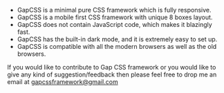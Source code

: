 <ul>
    <li>GapCSS is a minimal pure CSS framework which is fully responsive.</li>
    <li>GapCSS is a mobile first CSS framework with unique 8 boxes layout.</li>
    <li>GapCSS does not contain JavaScript code, which makes it blazingly fast.</li>
    <li>GapCSS has the built-in dark mode, and it is extremely easy to set up.</li>
    <li>GapCSS is compatible with all the modern browsers as well as the old browsers.</li>
</ul>

<p>If you would like to contribute to Gap CSS framework or you would like to give any kind of suggestion/feedback then please feel free to drop me an email at <a href="mailto:gapcssframework@gmail.com"> gapcssframework@gmail.com </a> </p>
